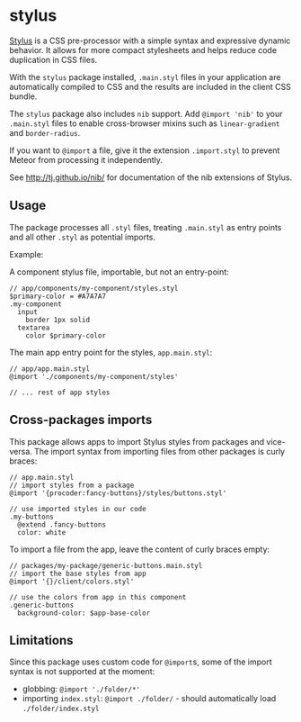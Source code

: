 # stylus

[Stylus](http://learnboost.github.com/stylus/) is a CSS pre-processor with a
simple syntax and expressive dynamic behavior. It allows for more compact
stylesheets and helps reduce code duplication in CSS files.

With the `stylus` package installed, `.main.styl` files in your application are
automatically compiled to CSS and the results are included in the client CSS
bundle.

The `stylus` package also includes `nib` support. Add `@import 'nib'` to your
`.main.styl` files to enable cross-browser mixins such as `linear-gradient` and
`border-radius`.

If you want to `@import` a file, give it the extension `.import.styl`
to prevent Meteor from processing it independently.

See <http://tj.github.io/nib/> for documentation of the nib extensions of Stylus.


## Usage

The package processes all `.styl` files, treating `.main.styl` as entry points
and all other `.styl` as potential imports.

Example:

A component stylus file, importable, but not an entry-point:

```stylus
// app/components/my-component/styles.styl
$primary-color = #A7A7A7
.my-component
  input
    border 1px solid
  textarea
    color $primary-color
```

The main app entry point for the styles, `app.main.styl`:

```stylus
// app/app.main.styl
@import './components/my-component/styles'

// ... rest of app styles
```


## Cross-packages imports

This package allows apps to import Stylus styles from packages and vice-versa.
The import syntax from importing files from other packages is curly braces:

```stylus
// app.main.styl
// import styles from a package
@import '{procoder:fancy-buttons}/styles/buttons.styl'

// use imported styles in our code
.my-buttons
  @extend .fancy-buttons
  color: white
```

To import a file from the app, leave the content of curly braces empty:

```stylus
// packages/my-package/generic-buttons.main.styl
// import the base styles from app
@import '{}/client/colors.styl'

// use the colors from app in this component
.generic-buttons
  background-color: $app-base-color
```


## Limitations

Since this package uses custom code for `@import`s, some of the import syntax is
not supported at the moment:

- globbing: `@import './folder/*'`
- importing `index.styl`: `@import ./folder/` - should automatically load
  `./folder/index.styl`

